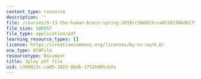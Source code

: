 ```yaml
---
content_type: resource
description: ''
file: /courses/9-13-the-human-brain-spring-2019/c360823cca05102386db1752b905cbfa_W2PY6z1Wddg.pdf
file_size: 106957
file_type: application/pdf
learning_resource_types: []
license: https://creativecommons.org/licenses/by-nc-sa/4.0/
ocw_type: OCWFile
resourcetype: Document
title: 3play pdf file
uid: c360823c-ca05-1023-86db-1752b905cbfa
---
```

